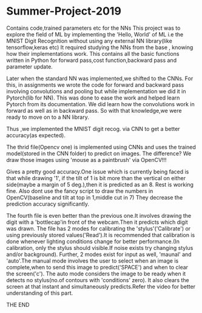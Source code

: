 # Summer-Project-2019
Contains code,trained parameters etc for the NNs
This project was to explore the field of ML by implementing the 'Hello, World' of ML
i.e the MNIST Digit Recognition without using any external NN library(like tensorflow,keras etc)
It required studying the NNs from the base , knowing how their implementations work.
This contains all the basic functions written in Python for forward pass,cost function,backward pass and parameter update.

Later when the standard NN was implemented,we shifted to the CNNs.
For this, in assignments we wrote the code for forward and backward pass involving convolutions and pooling
but while implementation we did it in Pytorch(lib for NN).
This was done to ease the work and helped learn Pytorch from its documentation.
We did learn how the convolutions work in forward as well as in backward pass.
So with that knowledge,we were ready to move on to a NN library.

Thus ,we implemented the MNIST digit recog. via CNN to get a better accuracy(as expected). 

The thrid file(Opencv one) is implemented using CNNs and uses the trained model(stored in the CNN folder) to predict on images.
The difference?
We draw those images using 'mouse as a paintbrush' via OpenCV!!!

Gives a pretty good accuracy.One issue which is currently being faced is that while drawing '1',
if the tilt of 1 is bit more than the vertical on either side(maybe a margin of 5 deg.),then it is predicted as an 8.
Rest is working fine.
Also dont use the fancy script to draw the numbers in OpenCV(baseline and tilt at top in 1,middle cut in 7)
They decrease the prediction accuracy significantly.

The fourth file is even better than the previous one.It involves drawing the digit with a 'bottlecap'in front of the 
webcam.Then it predicts which digit was drawn.
The file has 2 modes for calibrating the 'stylus'('Calibrate') or using previously stored values('Read').It is recommended that calibration is done whenever lighting conditions change for better performance.(In calibration, only the stylus should visible.If noise exists try changing stylus and/or background).
Further, 2 modes exist for input as well, 'maunal' and 'auto'.The manual mode involves the user to select when an image is complete,when to send this image to predict('SPACE') and when to clear the screen('c').
The auto mode considers the image to be ready when it detects no stylus(no.of contours with 'conditions' zero).
It also clears the screen at that instant and simultaneously predicts.Refer the video for better understanding of this part.

THE END

